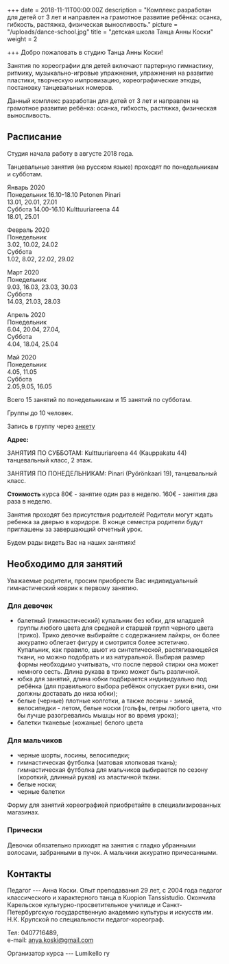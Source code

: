 +++
date = 2018-11-11T00:00:00Z
description = "Комплекс разработан для детей от 3 лет и направлен на грамотное развитие ребёнка: осанка, гибкость, растяжка, физическая выносливость."
picture = "/uploads/dance-school.jpg"
title = "детская школа Танца Анны Коски"
weight = 2

+++
Добро пожаловать в студию Танца Анны Коски!

Занятия по хореографии для детей включают партерную гимнастику, ритмику, музыкально-игровые упражнения, упражнения на развитие пластики, творческую импровизацию, хореографические этюды, постановку танцевальных номеров.

Данный комплекс разработан для детей от 3 лет и направлен на грамотное развитие ребёнка: осанка, гибкость, растяжка, физическая выносливость.

## Расписание

Студия начала работу в августе 2018 года.

Танцевальные занятия (на русском языке) проходят по понедельникам и  субботам.

Январь 2020  
Понедельник 16.10-18.10 Petonen Pinari  
13\.01, 20.01, 27.01  
Суббота 14.00-16.10 Kulttuuriareena 44  
18\.01, 25.01

Февраль 2020  
Понедельник  
3\.02, 10.02, 24.02  
Суббота  
1\.02, 8.02, 22.02, 29.02

Март 2020  
Понедельник  
9\.03, 16.03, 23.03, 30.03  
Суббота  
14\.03, 21.03, 28.03

Апрель 2020  
Понедельник  
6\.04, 20.04, 27.04,  
Суббота  
4\.04, 18.04, 25.04

Май 2020  
Понедельник  
4\.05, 11.05  
Суббота  
2\.05,9.05, 16.05

Всего 15 занятий по понедельникам и 15 занятий по субботам.

Группы до 10 человек.

Запись в группу через [анкету]()

**Адрес:**

ЗАНЯТИЯ ПО СУББОТАМ:  Kulttuuriareena 44 (Kauppakatu 44) танцевальный класс, 2 этаж.

ЗАНЯТИЯ ПО ПОНЕДЕЛЬНИКАМ: Pinari (Pyörönkaari 19), танцевальный класс.

**Стоимость** курса 80€ - занятие один раз в неделю. 160€ - занятия два раза в неделю.

Занятия проходят без присутствия родителей! Родители могут ждать ребенка за дверью в коридоре. В конце семестра родители будут приглашены за завершающий отчетный урок.

Будем рады видеть Вас на наших занятиях!

## Необходимо для занятий

Уважаемые родители, просим приобрести Вас индивидуальный гимнастический коврик к первому занятию.

### Для девочек

* балетный (гимнастический) купальник без юбки, для младшей группы любого цвета
  для средней и старшей групп черного цвета (трико). Трико девочке выбирайте с содержанием лайкры, он более аккуратно облегает фигуру и смотрится более эстетично. Купальник, как правило, шьют из синтетической, растягивающейся ткани, но можно подобрать и из натуральной. Выбирая размер формы необходимо учитывать, что после первой стирки она может немного сесть. Длина рукава в трико может быть различной.
* юбка для занятий, длина юбки подбирается индивидуально под ребёнка (для правильного выбора ребёнок опускает руки вниз, они должны доставать до низа юбки);
* белые (черные) плотные колготки, а также лосины - зимой, велосипедки - летом, белые носки (гольфы, гетры любого цвета, что бы лучше разогревались мышцы ног во время урока);
* балетки тканевые (кожаные) белого цвета

### Для мальчиков

* черные шорты, лосины, велосипедки;
* гимнастическая футболка (матовая хлопковая ткань);
  гимнастическая футболка для мальчиков выбирается по сезону (короткий, длинный рукав) из эластичной ткани.
* белые носки;
* черные балетки

Форму для занятий хореографией приобретайте в специализированных магазинах.

### Прически

Девочки обязательно приходят на занятия с гладко убранными волосами, забранными в пучок. А мальчики аккуратно причесанными.

## Контакты

Педагог --- Анна Коски. Опыт преподавания 29 лет, с 2004 года педагог классического и характерного танца в Kuopion Tanssistudio. Окончила Карельское культурно-просветительное училище и Санкт-Петербургскую государственную академию культуры и искусств им. Н.К. Крупской по специальности педагог-хореограф.

Тел: 0407716489,  
е-mail: anya.koski@gmail.com

Организатор курса --- Lumikello ry
